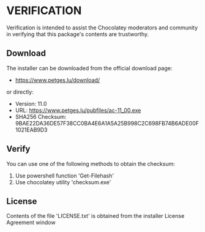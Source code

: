 # VERIFICATION
Verification is intended to assist the Chocolatey moderators and community in verifying that this package's contents are trustworthy.

## Download
The installer can be downloaded from the official download page:
- https://www.petges.lu/download/

or directly:
- Version: 11.0
- URL:     https://www.petges.lu/pubfiles/ac-11_00.exe
- SHA256 Checksum: 9BAE22DA36DE57F38CC0BA4E6A1A5A25B998C2C698FB74B6ADE00F1021EAB9D3

## Verify
You can use one of the following methods to obtain the checksum:
1. Use powershell function 'Get-Filehash'
2. Use chocolatey utility 'checksum.exe'


## License
Contents of the file 'LICENSE.txt' is obtained from the installer License Agreement window
